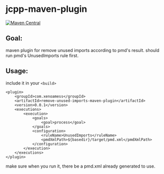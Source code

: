 # jcpp-maven-plugin

[![Maven Central](https://maven-badges.herokuapp.com/maven-central/com.xenoamess/jcpp-maven-plugin/badge.svg)](https://maven-badges.herokuapp.com/maven-central/com.xenoamess/jcpp-maven-plugin)


## Goal:
maven plugin for remove unused imports according to pmd's result.
should run pmd's UnusedImports rule first.

## Usage:

include it in your `<build>`

```pom
<plugin>
    <groupId>com.xenoamess</groupId>
    <artifactId>remove-unused-imports-maven-plugin</artifactId>
    <version>0.0.1</version>
    <executions>
        <execution>
            <goals>
                <goal>process</goal>
            </goals>
            <configuration>
                <ruleName>UnusedImports</ruleName>
                <pmdXmlPath>${basedir}/target/pmd.xml</pmdXmlPath>
            </configuration>
        </execution>
    </executions>
</plugin>
```
make sure when you run it, there be a pmd.xml already generated to use.
